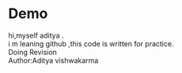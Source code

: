 # Demo
hi,myself aditya .
<br>
i m leaning github ,this code is written for practice.
<br>
 Doing Revision 
 <br>
 Author:Aditya vishwakarma
